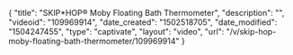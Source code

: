 {
    "title": "SKIP*HOP&reg; Moby Floating Bath Thermometer",
    "description": "",
    "videoid": "109969914",
    "date_created": "1502518705",
    "date_modified": "1504247455",
    "type": "captivate",
    "layout": "video",
    "url": "\/v\/skip-hop-moby-floating-bath-thermometer\/109969914"
}